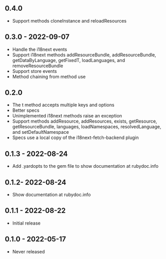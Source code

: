 ## 0.4.0

* Support methods cloneInstance and reloadResources

## 0.3.0 - 2022-09-07

* Handle the i18next events
* Support i18next methods addResourceBundle, addResourceBundle, getDataByLanguage, getFixedT, loadLanguages, and removeResourceBundle
* Support store events
* Method chaining from method use

## 0.2.0

* The t method accepts multiple keys and options
* Better specs
* Unimplemented i18next methods raise an exception
* Support methods addResource, addResources, exists, getResource, getResourceBundle, languages, loadNamespaces, resolvedLanguage, and setDefaultNamespace
* Specs use a local copy of the i18next-fetch-backend plugin

## 0.1.3 - 2022-08-24

* Add .yardopts to the gem file to show documentation at rubydoc.info

## 0.1.2- 2022-08-24

* Show documentation at rubydoc.info

## 0.1.1 - 2022-08-22

* Initial release

## 0.1.0 - 2022-05-17

* Never released
